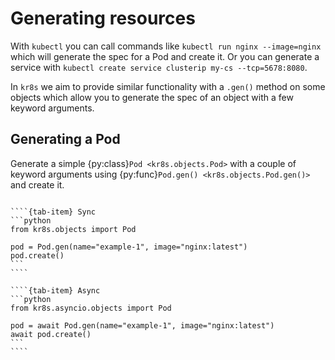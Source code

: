 # Generating resources

With `kubectl` you can call commands like `kubectl run nginx --image=nginx` which will generate the spec for a Pod and create it. Or you can generate a service with `kubectl create service clusterip my-cs --tcp=5678:8080`.

In `kr8s` we aim to provide similar functionality with a `.gen()` method on some objects which allow you to generate the spec of an object with a few keyword arguments.

## Generating a Pod

Generate a simple {py:class}`Pod <kr8s.objects.Pod>` with a couple of keyword arguments using {py:func}`Pod.gen() <kr8s.objects.Pod.gen()>` and create it.

`````{tab-set}

````{tab-item} Sync
```python
from kr8s.objects import Pod

pod = Pod.gen(name="example-1", image="nginx:latest")
pod.create()
```
````

````{tab-item} Async
```python
from kr8s.asyncio.objects import Pod

pod = await Pod.gen(name="example-1", image="nginx:latest")
await pod.create()
```
````

`````
